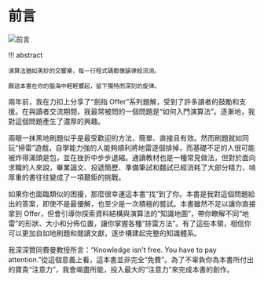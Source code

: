 # 前言

<div class="center-table" markdown>

![前言](../assets/covers/chapter_preface.jpg)

</div>

!!! abstract

    演算法猶如美妙的交響樂，每一行程式碼都像韻律般流淌。
    
    願這本書在你的腦海中輕輕響起，留下獨特而深刻的旋律。

兩年前，我在力扣上分享了“劍指 Offer”系列題解，受到了許多讀者的鼓勵和支援。在與讀者交流期間，我最常被問的一個問題是“如何入門演算法”。逐漸地，我對這個問題產生了濃厚的興趣。

兩眼一抹黑地刷題似乎是最受歡迎的方法，簡單、直接且有效。然而刷題就如同玩“掃雷”遊戲，自學能力強的人能夠順利將地雷逐個排掉，而基礎不足的人很可能被炸得滿頭是包，並在挫折中步步退縮。通讀教材也是一種常見做法，但對於面向求職的人來說，畢業論文、投遞簡歷、準備筆試和麵試已經消耗了大部分精力，啃厚重的書往往變成了一項艱鉅的挑戰。

如果你也面臨類似的困擾，那麼很幸運這本書“找”到了你。本書是我對這個問題給出的答案，即使不是最優解，也至少是一次積極的嘗試。本書雖然不足以讓你直接拿到 Offer，但會引導你探索資料結構與演算法的“知識地圖”，帶你瞭解不同“地雷”的形狀、大小和分佈位置，讓你掌握各種“排雷方法”。有了這些本領，相信你可以更加自如地刷題和閱讀文獻，逐步構建起完整的知識體系。

我深深贊同費曼教授所言：“Knowledge isn't free. You have to pay attention.”從這個意義上看，這本書並非完全“免費”。為了不辜負你為本書所付出的寶貴“注意力”，我會竭盡所能，投入最大的“注意力”來完成本書的創作。
